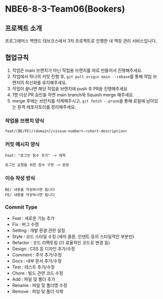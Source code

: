 # NBE6-8-3-Team06(Bookers)

## 프로젝트 소개
프로그래머스 백엔드 데브코스에서 3차 프로젝트로 진행한 내 책장 관리 서비스입니다.

## 협업규칙
1. 작업은 main 브랜치가 아닌 작업용 브랜치를 따로 만들어서 진행해주세요.
2. 작업에서 하나의 커밋 진행 후, `git pull origin main --rebase`를 통해 작업 브랜치의 최신화를 유지해주세요.
3. 작업이 끝나면 해당 작업을 브랜치에 push 후 PR을 진행해주세요
4. 1명 이상 PR 승인을 하면 main branch와 Squash merge 해주세요.
5. merge 후에는 브런치를 삭제해주시고, `git fetch --prune`을 통해 로컬에 남아있는 원격 레포지토리를 정리해주세요.

### 작업용 브랜치 양식
```
feat/(BE/FE)/(domain)/<issue-number>-<short-description>
```

### 커밋 메시지 양식
```
Feat: "로그인 함수 추가" -> 제목

로그인 요청을 위한 함수 구현 -> 본문
```

### 이슈 작성 방식
```
BE/ 내용을 작성하시면 됩니다
FE/ 내용을 작성하시면 됩니다
```

### Commit Type
- Feat : 새로운 기능 추가
- Fix : 버그 수정
- Setting : 개발 환경 관련 설정
- Style : 코드 스타일 수정 (세미 콜론, 인덴트 등의 스타일적인 부분만)
- Refactor : 코드 리팩토링 (더 효율적인 코드로 변경 등)
- Design : CSS 등 디자인 추가/수정
- Comment : 주석 추가/수정
- Docs : 내부 문서 추가/수정
- Test : 테스트 추가/수정
- Chore : 빌드 관련 코드 수정
- Add : 파일 및 폴더 추가
- Rename : 파일 및 폴더명 수정
- Remove : 파일 및 폴더 삭제
